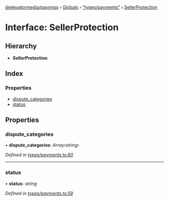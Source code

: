 [@elevatormedia/paymigo](../README.md) › [Globals](../globals.md) › ["types/payments"](../modules/_types_payments_.md) › [SellerProtection](_types_payments_.sellerprotection.md)

# Interface: SellerProtection

## Hierarchy

-   **SellerProtection**

## Index

### Properties

-   [dispute_categories](_types_payments_.sellerprotection.md#dispute_categories)
-   [status](_types_payments_.sellerprotection.md#status)

## Properties

### dispute_categories

• **dispute_categories**: _Array‹string›_

_Defined in [types/payments.ts:60](https://github.com/ELEVATORmedia/paymigo/blob/396f1ec/src/types/payments.ts#L60)_

---

### status

• **status**: _string_

_Defined in [types/payments.ts:59](https://github.com/ELEVATORmedia/paymigo/blob/396f1ec/src/types/payments.ts#L59)_
